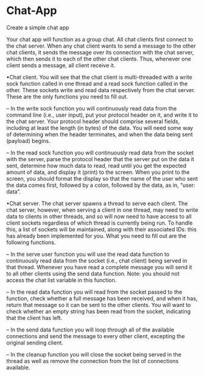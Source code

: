# Chat-App
Create a simple chat app

Your chat app will function as a group chat. All chat clients first
connect to the chat server. When any chat client wants to send a message to the other chat clients,
it sends the message over its connection with the chat server, which then sends it to each of the
other chat clients. Thus, whenever one client sends a message, all client receive it.

•Chat client. You will see that the chat client is multi-threaded with a write sock function
called in one thread and a read sock function called in the other. These sockets write and
read data respectively from the chat server. These are the only functions you need to fill out.

– In the write sock function you will continuously read data from the command line
(i.e., user input), put your protocol header on it, and write it to the chat server. Your
protocol header should comprise several fields, including at least the length (in bytes)
of the data. You will need some way of determining when the header terminates, and
when the data being sent (payload) begins.

– In the read sock function you will continuously read data from the socket with the
server, parse the protocol header that the server put on the data it sent, determine
how much data to read, read until you get the expected amount of data, and display it
(print) to the screen. When you print to the screen, you should format the display so
that the name of the user who sent the data comes first, followed by a colon, followed
by the data, as in, “user: data”.

•Chat server. The chat server spawns a thread to serve each client. The chat server,
however, when serving a client in one thread, may need to write data to clients in other
threads, and so will now need to have access to all client sockets regardless of which thread
is currently being run. To handle this, a list of sockets will be maintained, along with their
associated IDs: this has already been implemented for you. What you need to fill out are
the following functions.

– In the serve user function you will use the read data function to continuously read
data from the socket (i.e., chat client) being served in that thread. Whenever you
have read a complete message you will send it to all other clients using the send data
function. Note: you should not access the chat list variable in this function.

– In the read data function you will read from the socket passed to the function, check
whether a full message has been received, and when it has, return that message so it
can be sent to the other clients. You will want to check whether an empty string has
been read from the socket, indicating that the client has left.

– In the send data function you will loop through all of the available connections and
send the message to every other client, excepting the original sending client.

– In the cleanup function you will close the socket being served in the thread as well as
remove the connection from the list of connections available.
